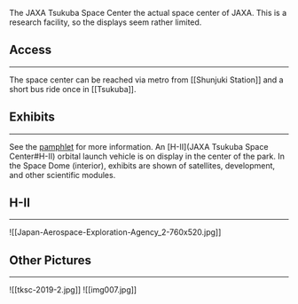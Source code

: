 The JAXA Tsukuba Space Center the actual space center of JAXA. This is a research facility, so the displays seem rather limited.

## Access
---
The space center can be reached via metro from [[Shunjuki Station]] and a short bus ride once in [[Tsukuba]].

## Exhibits
---
See the [pamphlet](jaxaTsukubaSpaceCenterPamphlet.pdf) for more information. An [H-II](JAXA Tsukuba Space Center#H-II) orbital launch vehicle is on display in the center of the park. In the Space Dome (interior), exhibits are shown of satellites, development, and other scientific modules.

## H-II
---
![[Japan-Aerospace-Exploration-Agency_2-760x520.jpg]]

## Other Pictures
---
![[tksc-2019-2.jpg]]
![[img007.jpg]]